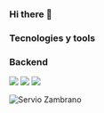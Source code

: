 ### Hi there 👋

### Tecnologies y tools

### Backend

![](https://img.shields.io/badge/Code-Go-informational?style=flat&logo=go&logoColor=white&color=2bbc8a)
![](https://img.shields.io/badge/Code-Python-informational?style=flat&logo=python&logoColor=white&color=2bbc8a)
![](https://img.shields.io/badge/Code-Php-informational?style=flat&logo=php&logoColor=white&color=2bbc8a)


![Servio Zambrano](https://github-readme-stats.vercel.app/api?username=fenriz07&show_icons=true&theme=radical)



